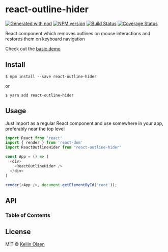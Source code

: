 # react-outline-hider

[![Generated with nod](https://img.shields.io/badge/generator-nod-2196F3.svg?style=flat-square)](https://github.com/diegohaz/nod)
[![NPM version](https://img.shields.io/npm/v/react-outline-hider.svg?style=flat-square)](https://npmjs.org/package/react-outline-hider)
[![Build Status](https://img.shields.io/travis/pentaphobe/react-outline-hider/master.svg?style=flat-square)](https://travis-ci.org/pentaphobe/react-outline-hider) [![Coverage Status](https://img.shields.io/codecov/c/github/pentaphobe/react-outline-hider/master.svg?style=flat-square)](https://codecov.io/gh/pentaphobe/react-outline-hider/branch/master)

React component which removes outlines on mouse interactions and restores them on keyboard navigation

Check out the [basic demo](https://codesandbox.io/s/mzv54pw10p)

## Install

    $ npm install --save react-outline-hider

or

    $ yarn add react-outline-hider

## Usage

Just import as a regular React component and use somewhere in your app, preferably near the top level

```js
import React from 'react'
import { render } from 'react-dom'
import ReactOutlineHider from "react-outline-hider"

const App = () => (
  <div>
    <ReactOutlineHider />
  </div>
)

render(<App />, document.getElementById('root'));
```

## API

<!-- Generated by documentation.js. Update this documentation by updating the source code. -->

### Table of Contents

## License

MIT © [Keilin Olsen](https://github.com/pentaphobe)
